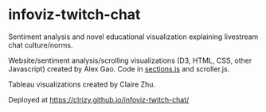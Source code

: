 # infoviz-twitch-chat
Sentiment analysis and novel educational visualization explaining livestream chat culture/norms. 

Website/sentiment analysis/scrolling visualizations (D3, HTML, CSS, other Javascript) created by Alex Gao. Code in [sections.js](./docs/assets/js/sections.js) and scroller.js.

Tableau visualizations created by Claire Zhu.

Deployed at https://clrizy.github.io/infoviz-twitch-chat/ 


